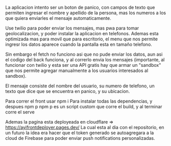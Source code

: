 La aplicacion intento ser un boton de panico, con campos de texto que permiten ingresar el nombre y apellido de la persona, mas los numeros a los que quiera enviarles el mensaje automaticamente. 

Use twilio para poder enviar los mensajes, mas pwa para tomar geolocalizacion, y poder instalar la aplicacion en telefonos. Ademas esta optimizada mas para movil que para escritorio, el menu que nos permite ingresr los datos aparece cuando la pantalla esta en tamaño telefono. 

Sin embargo el fetch no funciono asi que no pude enviar los datos, aun asi el codigo del back funciona, y al correrlo envia los mensajes (importante, al funcionar con twilio y esta ser una API gratis hay que armar un "sandbox" que nos permite agregar manualmente a los usuarios interesados al sandbox).

El mensaje consiste del nombre del usuario, su numero de telefono, un texto que dice que se encuentra en panico, y su ubicacion.

Para correr el front usar 
npm i 
Para instalar todas las dependencias, y despues 
npm p
npm p es un script custom que corre el build, y al terminar corre el serve

Ademas la pagina esta deployeada en cloudflare => https://ayifrontdeployer.pages.dev/
La cual esta al dia con el repositorio, en un futuro la idea era hacer que el token generado se autoagregara a la cloud de Firebase para poder enviar push notifications personalizadas. 